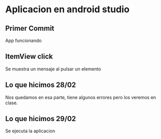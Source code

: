 # Aplicacion en android studio
## Primer Commit
App funcionando 
## ItemView click
Se muestra un mensaje al pulsar un elemento
## Lo que hicimos 28/02
Nos quedamos en esa parte, tiene algunos errores pero los veremos en clase.
## Lo que hicimos 29/02
Se ejecuta la aplicacion
